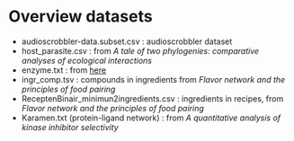 # Overview datasets

- audioscrobbler-data.subset.csv : audioscrobbler dataset
- host_parasite.csv : from *A tale of two phylogenies: comparative analyses of ecological interactions*
- enzyme.txt : from [here](http://web.kuicr.kyoto-u.ac.jp/supp/yoshi/drugtarget)
- ingr_comp.tsv : compounds in ingredients from *Flavor network and the principles of food pairing*
- ReceptenBinair_minimun2ingredients.csv : ingredients in recipes, from *Flavor network and the principles of food pairing*
- Karamen.txt (protein-ligand network) : from *A quantitative analysis of kinase inhibitor selectivity*